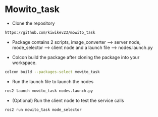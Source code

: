 # Mowito_task


- Clone the repository

```bash
https://github.com/kiwikev23/mowito_task
```

- Package contains 2 scripts, image_converter --> server node, mode_selector --> client node and a launch file --> nodes.launch.py

- Colcon build the package after cloning the package into your workspace. 
 ```bash
colcon build --packages-select mowito_task
 
```
- Run the launch file to launch the nodes
 ```bash
ros2 launch mowito_task nodes.launch.py 
```
- (Optional) Run the client node to test the service calls
 ```bash
ros2 run mowito_task mode_selector
```
